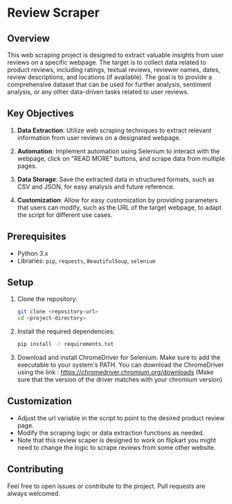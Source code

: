 # Review Scraper 

## Overview
This web scraping project is designed to extract valuable insights from user reviews on a specific webpage. The target is to collect data related to product reviews, including ratings, textual reviews, reviewer names, dates, review descriptions, and locations (if available). The goal is to provide a comprehensive dataset that can be used for further analysis, sentiment analysis, or any other data-driven tasks related to user reviews.

## Key Objectives
1. **Data Extraction**: Utilize web scraping techniques to extract relevant information from user reviews on a designated webpage.

2. **Automation**: Implement automation using Selenium to interact with the webpage, click on "READ MORE" buttons, and scrape data from multiple pages.

3. **Data Storage**: Save the extracted data in structured formats, such as CSV and JSON, for easy analysis and future reference.

4. **Customization**: Allow for easy customization by providing parameters that users can modify, such as the URL of the target webpage, to adapt the script for different use cases.

## Prerequisites
- Python 3.x
- Libraries: `pip`, `requests`, `BeautifulSoup`, `selenium`

## Setup
1. Clone the repository:
   ```bash
   git clone <repository-url>
   cd <project-directory>
   ```

2. Install the required dependencies:
    ```bash
    pip install -r requirements.txt
    ```
3. Download and install ChromeDriver for Selenium. Make sure to add the executable to your system's PATH. You can download the ChromeDriver using the link : https://chromedriver.chromium.org/downloads (Make sure that the version of the driver matches with your chromium version)
## Customization

- Adjust the url variable in the script to point to the desired product review page.
- Modify the scraping logic or data extraction functions as needed.
- Note that this review scaper is designed to work on flipkart you might need to change the logic to scrape reviews from some other website.

## Contributing

Feel free to open issues or contribute to the project. Pull requests are always welcomed.

